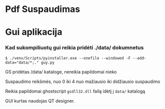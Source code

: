 Pdf Suspaudimas  
=======================

# Gui aplikacija

### Kad sukompiliuotų gui reikia pridėti ./data/ dokumnetus 
`$ ./venv/Scripts/pyinstaller.exe --onefile --windowed -F --add-data="data/*;." guy.py`

GS pridėtas /data/ kataloge, nereikia papildomai nieko

Suspaudimo reikšmės, nuo 0 iki 4 nuo mažiausio iki didžiausio suspaudimo


Reikia papildomai ghostscript `gsdll32.dll` failą idėtį į `data/` katalogą


GUI kurtas naudojas QT designer.
